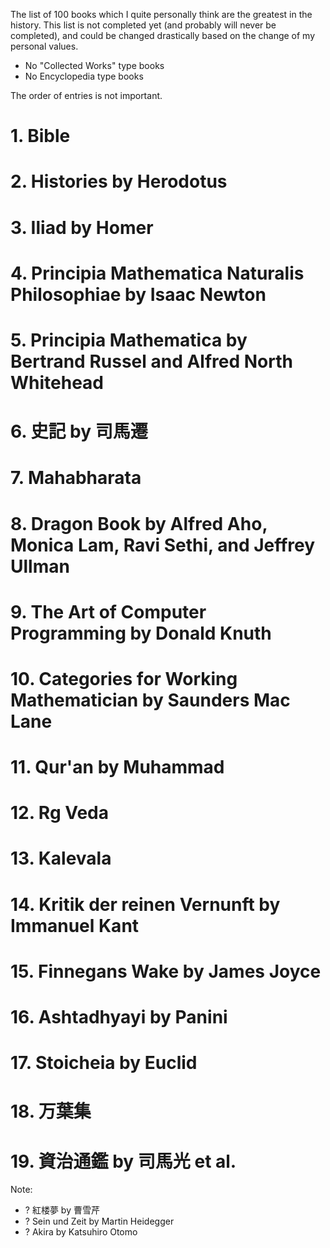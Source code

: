 The list of 100 books which I quite personally think are the greatest in the history. This list is not completed yet (and probably will never be completed), and could be changed drastically based on the change of my personal values.

- No "Collected Works" type books
- No Encyclopedia type books

The order of entries is not important.

# 1. Bible

# 2. Histories by Herodotus

# 3. Iliad by Homer

# 4. Principia Mathematica Naturalis Philosophiae by Isaac Newton

# 5. Principia Mathematica by Bertrand Russel and Alfred North Whitehead

# 6. 史記 by 司馬遷

# 7. Mahabharata

# 8. Dragon Book by Alfred Aho, Monica Lam, Ravi Sethi, and Jeffrey Ullman

# 9. The Art of Computer Programming by Donald Knuth

# 10. Categories for Working Mathematician by Saunders Mac Lane

# 11. Qur'an by Muhammad

# 12. Rg Veda

# 13. Kalevala

# 14. Kritik der reinen Vernunft by Immanuel Kant

# 15. Finnegans Wake by James Joyce

# 16. Ashtadhyayi by Panini

# 17. Stoicheia by Euclid

# 18. 万葉集

# 19. 資治通鑑 by 司馬光 et al.

Note:
- ? 紅楼夢 by 曹雪芹
- ? Sein und Zeit by Martin Heidegger
- ? Akira by Katsuhiro Otomo
